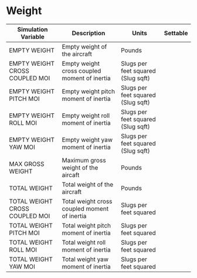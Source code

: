 # Weight

| Simulation Variable | Description | Units | Settable |
| --- | --- | --- | --- |
| EMPTY WEIGHT | Empty weight of the aircraft | Pounds |  |
| EMPTY WEIGHT CROSS COUPLED MOI | Empty weight cross coupled moment of inertia | Slugs per feet squared (Slug sqft) |  |
| EMPTY WEIGHT PITCH MOI | Empty weight pitch moment of inertia | Slugs per feet squared (Slug sqft) |  |
| EMPTY WEIGHT ROLL MOI | Empty weight roll moment of inertia | Slugs per feet squared (Slug sqft) |  |
| EMPTY WEIGHT YAW MOI | Empty weight yaw moment of inertia | Slugs per feet squared (Slug sqft) |  |
| MAX GROSS WEIGHT | Maximum gross weight of the aircaft | Pounds |  |
| TOTAL WEIGHT | Total weight of the aircraft | Pounds |  |
| TOTAL WEIGHT CROSS COUPLED MOI | Total weight cross coupled moment of inertia | Slugs per feet squared |  |
| TOTAL WEIGHT PITCH MOI | Total weight pitch moment of inertia | Slugs per feet squared |  |
| TOTAL WEIGHT ROLL MOI | Total weight roll moment of inertia | Slugs per feet squared |  |
| TOTAL WEIGHT YAW MOI | Total weight yaw moment of inertia | Slugs per feet squared |  |
